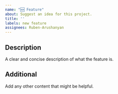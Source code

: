 ```yaml
---
name: "🆕 Feature"
about: Suggest an idea for this project.
title: ''
labels: new feature
assignees: Ruben-Arushanyan
---
```


## Description

A clear and concise description of what the feature is.

## Additional

Add any other content that might be helpful.